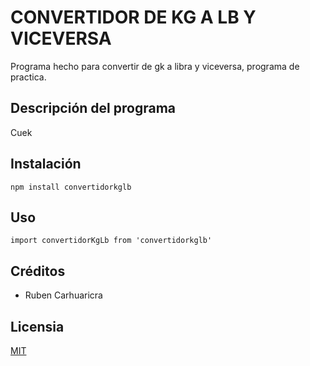# CONVERTIDOR DE KG A LB Y VICEVERSA

Programa hecho para convertir de gk a libra y viceversa, programa de practica.

## Descripción del programa

Cuek

## Instalación
```
npm install convertidorkglb
```

## Uso
```
import convertidorKgLb from 'convertidorkglb'
```

## Créditos

- Ruben Carhuaricra 

## Licensia
[MIT](https://opensource.org/licenses/MIT)

